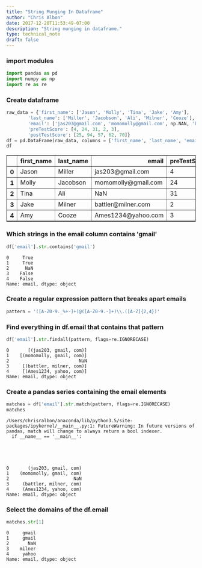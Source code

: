 ```yaml
---
title: "String Munging In Dataframe"
author: "Chris Albon"
date: 2017-12-20T11:53:49-07:00
description: "String munging in dataframe."
type: technical_note
draft: false
---
```

### import modules


```python
import pandas as pd
import numpy as np
import re as re
```

### Create dataframe


```python
raw_data = {'first_name': ['Jason', 'Molly', 'Tina', 'Jake', 'Amy'], 
        'last_name': ['Miller', 'Jacobson', 'Ali', 'Milner', 'Cooze'], 
        'email': ['jas203@gmail.com', 'momomolly@gmail.com', np.NAN, 'battler@milner.com', 'Ames1234@yahoo.com'], 
        'preTestScore': [4, 24, 31, 2, 3],
        'postTestScore': [25, 94, 57, 62, 70]}
df = pd.DataFrame(raw_data, columns = ['first_name', 'last_name', 'email', 'preTestScore', 'postTestScore'])
df
```




<div>
<table border="1" class="dataframe">
  <thead>
    <tr style="text-align: right;">
      <th></th>
      <th>first_name</th>
      <th>last_name</th>
      <th>email</th>
      <th>preTestScore</th>
      <th>postTestScore</th>
    </tr>
  </thead>
  <tbody>
    <tr>
      <th>0</th>
      <td>Jason</td>
      <td>Miller</td>
      <td>jas203@gmail.com</td>
      <td>4</td>
      <td>25</td>
    </tr>
    <tr>
      <th>1</th>
      <td>Molly</td>
      <td>Jacobson</td>
      <td>momomolly@gmail.com</td>
      <td>24</td>
      <td>94</td>
    </tr>
    <tr>
      <th>2</th>
      <td>Tina</td>
      <td>Ali</td>
      <td>NaN</td>
      <td>31</td>
      <td>57</td>
    </tr>
    <tr>
      <th>3</th>
      <td>Jake</td>
      <td>Milner</td>
      <td>battler@milner.com</td>
      <td>2</td>
      <td>62</td>
    </tr>
    <tr>
      <th>4</th>
      <td>Amy</td>
      <td>Cooze</td>
      <td>Ames1234@yahoo.com</td>
      <td>3</td>
      <td>70</td>
    </tr>
  </tbody>
</table>
</div>



### Which strings in the email column contains 'gmail'


```python
df['email'].str.contains('gmail')
```




    0     True
    1     True
    2      NaN
    3    False
    4    False
    Name: email, dtype: object



### Create a regular expression pattern that breaks apart emails


```python
pattern = '([A-Z0-9._%+-]+)@([A-Z0-9.-]+)\\.([A-Z]{2,4})'
```

### Find everything in df.email that contains that pattern


```python
df['email'].str.findall(pattern, flags=re.IGNORECASE)
```




    0       [(jas203, gmail, com)]
    1    [(momomolly, gmail, com)]
    2                          NaN
    3     [(battler, milner, com)]
    4     [(Ames1234, yahoo, com)]
    Name: email, dtype: object



### Create a pandas series containing the email elements


```python
matches = df['email'].str.match(pattern, flags=re.IGNORECASE)
matches
```

    /Users/chrisralbon/anaconda/lib/python3.5/site-packages/ipykernel/__main__.py:1: FutureWarning: In future versions of pandas, match will change to always return a bool indexer.
      if __name__ == '__main__':
    




    0       (jas203, gmail, com)
    1    (momomolly, gmail, com)
    2                        NaN
    3     (battler, milner, com)
    4     (Ames1234, yahoo, com)
    Name: email, dtype: object



### Select the domains of the df.email


```python
matches.str[1]
```




    0     gmail
    1     gmail
    2       NaN
    3    milner
    4     yahoo
    Name: email, dtype: object


